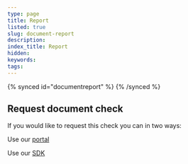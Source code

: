 ```yaml
---
type: page
title: Report
listed: true
slug: document-report
description: 
index_title: Report
hidden: 
keywords: 
tags: 
---
```


{% synced id="documentreport" %}
{% /synced %}

## Request document check

If you would like to request this check you can in two ways:

Use our [portal](/identity-verification/portal-document)

Use our [SDK](/identity-verification/document-checking)